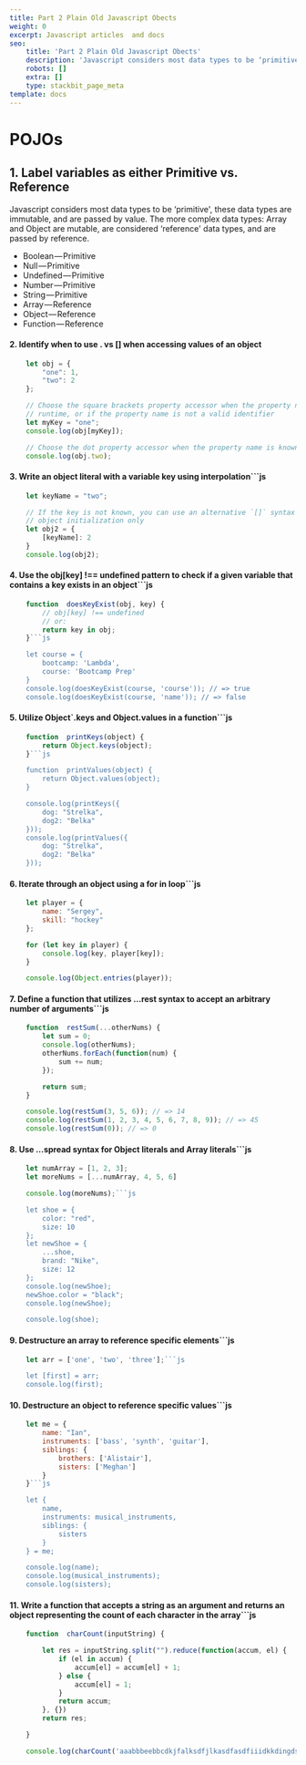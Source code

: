 ```yaml
---
title: Part 2 Plain Old Javascript Obects
weight: 0
excerpt: Javascript articles  and docs
seo:
    title: 'Part 2 Plain Old Javascript Obects'
    description: 'Javascript considers most data types to be ‘primitive'
    robots: []
    extra: []
    type: stackbit_page_meta
template: docs
---
```



# POJOs

## 1. Label variables as either Primitive vs. Reference

Javascript considers most data types to be ‘primitive', these data types are immutable, and are passed by value. The more complex data types: Array and Object are mutable, are considered ‘reference' data types, and are passed by reference.

- <span id="6f83">Boolean — Primitive</span>
- <span id="6556">Null — Primitive</span>
- <span id="0048">Undefined — Primitive</span>
- <span id="8dec">Number — Primitive</span>
- <span id="684c">String — Primitive</span>
- <span id="41c1">Array — Reference</span>
- <span id="9371">Object — Reference</span>
- <span id="64c8">Function — Reference</span>

#### 2. Identify when to use . vs \[\] when accessing values of an object
```js
    let obj = {
        "one": 1,
        "two": 2
    };

    // Choose the square brackets property accessor when the property name is determined at
    // runtime, or if the property name is not a valid identifier
    let myKey = "one";
    console.log(obj[myKey]);

    // Choose the dot property accessor when the property name is known ahead of time.
    console.log(obj.two);
```
#### 3. Write an object literal with a variable key using interpolation```js

```js
    let keyName = "two";

    // If the key is not known, you can use an alternative `[]` syntax for
    // object initialization only
    let obj2 = {
        [keyName]: 2
    }
    console.log(obj2);
```
#### 4. Use the obj\[key\] !== undefined pattern to check if a given variable that contains a key exists in an object```js

```js
    function  doesKeyExist(obj, key) {
        // obj[key] !== undefined
        // or:
        return key in obj;
    }```js

    let course = {
        bootcamp: 'Lambda',
        course: 'Bootcamp Prep'
    }
    console.log(doesKeyExist(course, 'course')); // => true
    console.log(doesKeyExist(course, 'name')); // => false
```
#### 5. Utilize Object`.keys and Object.values in a function```js
```js
    function  printKeys(object) {
        return Object.keys(object);
    }```js

    function  printValues(object) {
        return Object.values(object);
    }

    console.log(printKeys({
        dog: "Strelka",
        dog2: "Belka"
    }));
    console.log(printValues({
        dog: "Strelka",
        dog2: "Belka"
    }));
```
#### 6. Iterate through an object using a for in loop```js
```js
    let player = {
        name: "Sergey",
        skill: "hockey"
    };

    for (let key in player) {
        console.log(key, player[key]);
    }

    console.log(Object.entries(player));
```
#### 7. Define a function that utilizes …rest syntax to accept an arbitrary number of arguments```js
```js
    function  restSum(...otherNums) {
        let sum = 0;
        console.log(otherNums);
        otherNums.forEach(function(num) {
            sum += num;
        });

        return sum;
    }

    console.log(restSum(3, 5, 6)); // => 14
    console.log(restSum(1, 2, 3, 4, 5, 6, 7, 8, 9)); // => 45
    console.log(restSum(0)); // => 0
```
#### 8. Use …spread syntax for Object literals and Array literals```js
```js
    let numArray = [1, 2, 3];
    let moreNums = [...numArray, 4, 5, 6]

    console.log(moreNums);```js

    let shoe = {
        color: "red",
        size: 10
    };
    let newShoe = {
        ...shoe,
        brand: "Nike",
        size: 12
    };
    console.log(newShoe);
    newShoe.color = "black";
    console.log(newShoe);

    console.log(shoe);
```
#### 9. Destructure an array to reference specific elements```js
```js
    let arr = ['one', 'two', 'three'];```js

    let [first] = arr;
    console.log(first);
```
#### 10. Destructure an object to reference specific values```js
```js
    let me = {
        name: "Ian",
        instruments: ['bass', 'synth', 'guitar'],
        siblings: {
            brothers: ['Alistair'],
            sisters: ['Meghan']
        }
    }```js

    let {
        name,
        instruments: musical_instruments,
        siblings: {
            sisters
        }
    } = me;

    console.log(name);
    console.log(musical_instruments);
    console.log(sisters);
```
#### 11. Write a function that accepts a string as an argument and returns an object representing the count of each character in the array```js
```js
    function  charCount(inputString) {

        let res = inputString.split("").reduce(function(accum, el) {
            if (el in accum) {
                accum[el] = accum[el] + 1;
            } else {
                accum[el] = 1;
            }
            return accum;
        }, {})
        return res;

    }

    console.log(charCount('aaabbbeebbcdkjfalksdfjlkasdfasdfiiidkkdingds'));
```